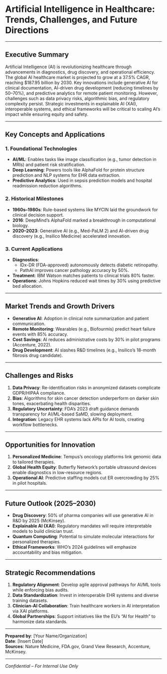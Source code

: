 # Artificial Intelligence in Healthcare: Trends, Challenges, and Future Directions  

---

## **Executive Summary**  
Artificial Intelligence (AI) is revolutionizing healthcare through advancements in diagnostics, drug discovery, and operational efficiency. The global AI healthcare market is projected to grow at a 37.5% CAGR, reaching $187.95 billion by 2030. Key innovations include generative AI for clinical documentation, AI-driven drug development (reducing timelines by 50–70%), and predictive analytics for remote patient monitoring. However, challenges such as data privacy risks, algorithmic bias, and regulatory complexity persist. Strategic investments in explainable AI (XAI), interoperable systems, and ethical frameworks will be critical to scaling AI’s impact while ensuring equity and safety.  

---

## **Key Concepts and Applications**  
### **1. Foundational Technologies**  
- **AI/ML**: Enables tasks like image classification (e.g., tumor detection in MRIs) and patient risk stratification.  
- **Deep Learning**: Powers tools like AlphaFold for protein structure prediction and NLP systems for EHR data extraction.  
- **Predictive Analytics**: Used in sepsis prediction models and hospital readmission reduction algorithms.  

### **2. Historical Milestones**  
- **1960s–1980s**: Rule-based systems like MYCIN laid the groundwork for clinical decision support.  
- **2016**: DeepMind’s AlphaFold marked a breakthrough in computational biology.  
- **2020–2023**: Generative AI (e.g., Med-PaLM 2) and AI-driven drug discovery (e.g., Insilico Medicine) accelerated innovation.  

### **3. Current Applications**  
- **Diagnostics**:  
  - IDx-DR (FDA-approved) autonomously detects diabetic retinopathy.  
  - PathAI improves cancer pathology accuracy by 50%.  
- **Treatment**: IBM Watson matches patients to clinical trials 80% faster.  
- **Operations**: Johns Hopkins reduced wait times by 30% using predictive bed allocation.  

---

## **Market Trends and Growth Drivers**  
- **Generative AI**: Adoption in clinical note summarization and patient communication.  
- **Remote Monitoring**: Wearables (e.g., Biofourmis) predict heart failure events with 85% accuracy.  
- **Cost Savings**: AI reduces administrative costs by 30% in pilot programs (Accenture, 2022).  
- **Drug Development**: AI slashes R&D timelines (e.g., Insilico’s 18-month fibrosis drug candidate).  

---

## **Challenges and Risks**  
1. **Data Privacy**: Re-identification risks in anonymized datasets complicate GDPR/HIPAA compliance.  
2. **Bias**: Algorithms for skin cancer detection underperform on darker skin tones, exacerbating health disparities.  
3. **Regulatory Uncertainty**: FDA’s 2023 draft guidance demands transparency for AI/ML-based SaMD, slowing deployment.  
4. **Integration**: Legacy EHR systems lack APIs for AI tools, creating workflow bottlenecks.  

---

## **Opportunities for Innovation**  
1. **Personalized Medicine**: Tempus’s oncology platforms link genomic data to tailored therapies.  
2. **Global Health Equity**: Butterfly Network’s portable ultrasound devices enable diagnostics in low-resource regions.  
3. **Operational AI**: Predictive staffing models cut ER overcrowding by 25% in pilot hospitals.  

---

## **Future Outlook (2025–2030)**  
- **Drug Discovery**: 50% of pharma companies will use generative AI in R&D by 2025 (McKinsey).  
- **Explainable AI (XAI)**: Regulatory mandates will require interpretable models to build clinician trust.  
- **Quantum Computing**: Potential to simulate molecular interactions for personalized therapies.  
- **Ethical Frameworks**: WHO’s 2024 guidelines will emphasize accountability and bias mitigation.  

---

## **Strategic Recommendations**  
1. **Regulatory Alignment**: Develop agile approval pathways for AI/ML tools while enforcing bias audits.  
2. **Data Standardization**: Invest in interoperable EHR systems and diverse training datasets.  
3. **Clinician-AI Collaboration**: Train healthcare workers in AI interpretation via XAI platforms.  
4. **Global Partnerships**: Support initiatives like the EU’s “AI for Health” to harmonize data standards.  

---

**Prepared by**: [Your Name/Organization]  
**Date**: [Insert Date]  
**Sources**: Nature Medicine, FDA.gov, Grand View Research, Accenture, McKinsey.  

---  
*Confidential – For Internal Use Only*